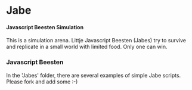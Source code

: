 Jabe
========

#### Javascript Beesten Simulation ####
This is a simulation arena. Littje Javascript Beesten (Jabes) try to survive and replicate in a small world with limited food. Only one can win. 

### Javascript Beesten ###
In the 'Jabes' folder, there are several examples of simple Jabe scripts. Please fork and add some :-)